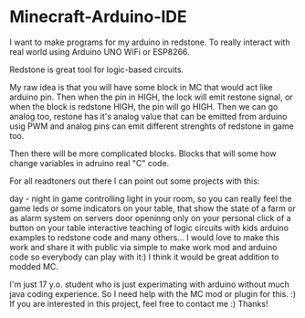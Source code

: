 # Minecraft-Arduino-IDE
I want to make programs for my arduino in redstone. To really interact with real world using Arduino UNO WiFi or ESP8266.

Redstone is great tool for logic-based circuits.

My raw idea is that you will have some block in MC that would act like arduino pin. Then when the pin in HIGH, the lock will emit restone signal, or when the block is redstone HIGH, the pin will go HIGH. Then we can go analog too, restone has it's analog value that can be emitted from arduino usig PWM and analog pins can emit different strenghts of redstone in game too.

Then there will be more complicated blocks. Blocks that will some how change variables in adruino real "C" code.

For all readtoners out there I can point out some projects with this:

day - night in game controlling light in your room, so you can really feel the game
leds or some indicators on your table, that show the state of a farm or as alarm system on servers
door openinng only on your personal click of a button on your table
interactive teaching of logic circuits with kids
arduino examples to redstone code
and many others...
I would love to make this work and share it with public via simple to make work mod and arduino code so everybody can play with it:) I think it would be great addition to modded MC.

I'm just 17 y.o. student who is just experimating with arduino without much java coding experience. So I need help with the MC mod or plugin for this. :) If you are interested in this project, feel free to contact me :) Thanks!
